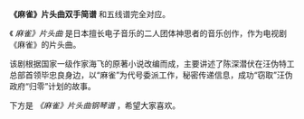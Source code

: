 

**《麻雀》片头曲双手简谱** 和五线谱完全对应。

《 _麻雀》片头曲_ 是日本擅长电子音乐的二人团体神思者的音乐创作，作为电视剧《麻雀》的片头曲。

该剧根据国家一级作家海飞的原著小说改编而成，主要讲述了陈深潜伏在汪伪特工总部首领毕忠良身边，以“麻雀”为代号委派工作，秘密传递信息，成功“窃取”汪伪政府“归零”计划的故事。

下方是 _《麻雀》片头曲钢琴谱_ ，希望大家喜欢。

